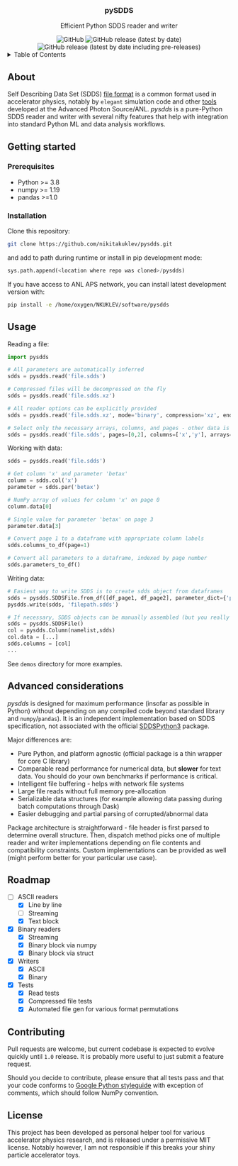 <br/>
<div align="center">
  <h3 align="center">pySDDS</h3>
  <p align="center">
    Efficient Python SDDS reader and writer
  </p>
  <img alt="GitHub" src="https://img.shields.io/github/license/nikitakuklev/pysdds">
  <img alt="GitHub release (latest by date)" src="https://img.shields.io/github/v/release/nikitakuklev/pysdds">
  <img alt="GitHub release (latest by date including pre-releases)" src="https://img.shields.io/github/v/release/nikitakuklev/pysdds?include_prereleases&label=dev%20release">
</div>

<details>
  <summary>Table of Contents</summary>
  <ol>
    <li>
      <a href="#about">About</a>
    </li>
    <li>
      <a href="#getting-started">Getting Started</a>
      <ul>
        <li><a href="#prerequisites">Prerequisites</a></li>
        <li><a href="#installation">Installation</a></li>
      </ul>
    </li>
    <li><a href="#usage">Usage</a></li>
    <li><a href="#advanced-considerations">Advanced considerations</a></li>
    <li><a href="#roadmap">Roadmap</a></li>
    <li><a href="#version-history">Version history</a></li>
    <li><a href="#contributing">Contributing</a></li>
    <li><a href="#license">License</a></li>
  </ol>
</details>

## About
Self Describing Data Set (SDDS) [file format](https://ops.aps.anl.gov/manuals/sdds/SDDS.html) is 
a common format used in accelerator physics, notably by `elegant` simulation code and other 
[tools](https://www.aps.anl.gov/Accelerator-Operations-Physics/Software) developed at the 
Advanced Photon Source/ANL. 
_pysdds_ is a pure-Python SDDS reader and writer with several nifty features that help with 
integration into standard Python ML and data analysis workflows.

## Getting started
### Prerequisites
* Python >= 3.8
* numpy >= 1.19
* pandas >=1.0

### Installation
Clone this repository:
```bash
git clone https://github.com/nikitakuklev/pysdds.git
```
and add to path during runtime or install in pip development mode:
```python
sys.path.append(<location where repo was cloned>/pysdds)
```


If you have access to ANL APS network, you can install latest development version with:
```bash
pip install -e /home/oxygen/NKUKLEV/software/pysdds
```

## Usage
Reading a file:
```python
import pysdds

# All parameters are automatically inferred
sdds = pysdds.read('file.sdds')

# Compressed files will be decompressed on the fly
sdds = pysdds.read('file.sdds.xz')

# All reader options can be explicitly provided
sdds = pysdds.read('file.sdds.xz', mode='binary', compression='xz', endianness='little')

# Select only the necessary arrays, columns, and pages - other data is discarded without memory allocation
sdds = pysdds.read('file.sdds', pages=[0,2], columns=['x','y'], arrays=['matrix1'])
```

Working with data:
```python
sdds = pysdds.read('file.sdds')

# Get column 'x' and parameter 'betax'
column = sdds.col('x')
parameter = sdds.par('betax')

# NumPy array of values for column 'x' on page 0
column.data[0]

# Single value for parameter 'betax' on page 3
parameter.data[3]

# Convert page 1 to a dataframe with appropriate column labels
sdds.columns_to_df(page=1)

# Convert all parameters to a dataframe, indexed by page number
sdds.parameters_to_df()
```

Writing data:

```python
# Easiest way to write SDDS is to create sdds object from dataframes
sdds = pysdds.SDDSFile.from_df([df_page1, df_page2], parameter_dict={'param1': ['v0', 'v1']})
pysdds.write(sdds, 'filepath.sdds')

# If necessary, SDDS objects can be manually assembled (but you really shouldn't)
sdds = pysdds.SDDSFile()
col = pysdds.Column(namelist,sdds)
col.data = [...]
sdds.columns = [col]
...

```

See `demos` directory for more examples.

## Advanced considerations
_pysdds_ is designed for maximum performance (insofar as possible in Python) without depending on any compiled code beyond standard library and `numpy`/`pandas`). It is an independent implementation based on SDDS specification, not associated with the official [SDDSPython3](https://www.aps.anl.gov/Accelerator-Operations-Physics/Software) package.

Major differences are:
- Pure Python, and platform agnostic (official package is a thin wrapper for core C library)
- Comparable read performance for numerical data, but **slower** for text data. You should do your own benchmarks if performance is critical.
- Intelligent file buffering - helps with network file systems
- Large file reads without full memory pre-allocation
- Serializable data structures (for example allowing data passing during batch computations through Dask)
- Easier debugging and partial parsing of corrupted/abnormal data

Package architecture is straightforward - file header is first parsed to determine overall structure. Then, dispatch method picks one of multiple reader and writer implementations depending on file contents and compatibility constraints. Custom implementations can be provided as well (might perform better for your particular use case).

## Roadmap
- [ ] ASCII readers
  - [x] Line by line 
  - [ ] Streaming
  - [x] Text block
- [x] Binary readers
  - [x] Streaming
  - [x] Binary block via numpy
  - [x] Binary block via struct
- [x] Writers
  - [x] ASCII
  - [x] Binary
- [x] Tests
  - [x] Read tests
  - [x] Compressed file tests
  - [x] Automated file gen for various format permutations

## Contributing

Pull requests are welcome, but current codebase is expected to evolve quickly until `1.0` release. It is probably more useful to just submit a feature request.

Should you decide to contribute, please ensure that all tests pass and that your code conforms to [Google Python styleguide](https://google.github.io/styleguide/pyguide.html#s3.8-comments-and-docstrings) with exception of comments, which should follow NumPy convention.

## License

This project has been developed as personal helper tool for various accelerator physics research, and is released under a permissive MIT license. Notably however, I am not responsible if this breaks your shiny particle accelerator toys.

[license-url]: https://github.com/nkuklev/pysdds/blob/master/LICENSE
